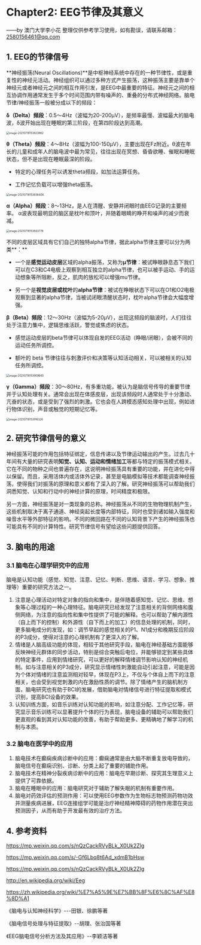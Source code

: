 # Chapter2: EEG节律及其意义

——by 澳门大学李小花 整理仅供参考学习使用，如有勘误，请联系邮箱：2580156461@qq.com

## 1. EEG的节律信号

**神经振荡(Neural Oscillations)**是中枢神经系统中存在的一种节律性，或是重复性的神经元活动。神经组织可以通过多种方式产生振荡，这种振荡主要是靠单个神经元或者神经元之间的相互作用引发，是EEG中最重要的特征。神经元之间的相互协调作用通常发生于多个时间范围内带有噪声的、重叠的分布式神经网络。脑电节律/神经振荡一般被分成以下的频段：

**δ（Delta）频段**：0.5～4Hz（波幅为20-200μV），是频率最慢、波幅最大的脑电波，δ波开始出现在睡眠的第三阶段，在第四阶段达到高潮。

<img src="https://tva1.sinaimg.cn/large/008i3skNgy1gsl57j5z02j30tc06w74g.jpg" alt="image-20210718153823862" style="zoom:50%;" />

**θ（Theta）频段**：4～8Hz（波幅为100-150μV），主要出现在Fz附近。θ波在年长的儿童和成年人的脑电波中最为常见，往往出现在冥想、昏昏欲睡、催眠和睡眠状态，但不是出现在睡眠最深的阶段。

- 特定的心理任务可以诱发theta频段，如加法运算任务。

- 工作记忆负载可以增强theta振荡。

<img src="https://tva1.sinaimg.cn/large/008i3skNgy1gsl57hk2dhj30tc06w3yq.jpg" alt="image-20210718153836404" style="zoom:50%;" />

**α（Alpha）频段**：8～13Hz，是人在清醒、安静并闭眼时由EEG记录的主要频率。 α波表现最明显的脑区是枕叶和顶叶，并随着眼睛的睁开和噪声的减少而衰减。

<img src="https://tva1.sinaimg.cn/large/008i3skNgy1gsl578vgogj60tc06wwet02.jpg" alt="image-20210718153843778" style="zoom:50%;" />

不同的皮层区域具有它们自己的独特alpha节律，据此alpha节律主要可以分为两类**：**

- 一个是**感觉运动皮层**区域的alpha振荡，又称为**μ节律**：被试睁眼静息态下我们可以在C3和C4电极上观察到相互独立的alpha节律，也可以被手运动、手的运动想象等所阻断，反之，肌肉的放松可以增强mu节律。


- 另一个是**视觉皮层或枕叶**的**alpha节律**：被试在睁眼状态下可以在O1和O2电极观察到显著的alpha节律，当被试闭眼清醒状态时，枕叶alpha节律会大幅度增强。


**β（Beta）频段**：12～30Hz（波幅为5-20μV），出现这频段的脑波时，人们往往处于注意力集中，逻辑思维活跃，警觉或焦虑的状态。

- 感觉运动皮层的beta节律可以体现自发的EEG活动（睁眼/闭眼），会被不同的运动任务所调控。

- 额叶的 beta 节律往往与刺激评价和决策等认知活动相关，可以被相关的认知任务所调控。

<img src="https://tva1.sinaimg.cn/large/008i3skNgy1gsl57obpakj30tc06waam.jpg" alt="image-20210718153909640" style="zoom:50%;" />

**γ（Gamma）频段**：30～80Hz，有多重功能，被认为是脑信号传导的重要节律并于认知处理有关。通常会出现在体感皮层，出现该频段时人通常处于十分激动、亢奋的状态，或是受到了强烈的刺激。它也会在人跨模态感知处理中出现，例如进行物体识别，声音或触觉的短期记忆等。

<img src="https://tva1.sinaimg.cn/large/008i3skNgy1gsl57tvtg1j30tc06w74y.jpg" alt="image-20210718153916326" style="zoom:50%;" />

## 2. 研究节律信号的意义

神经振荡可能的作用包括特征绑定，信息传递以及节律运动输出的产生。过去几十年间有大量的研究表明**知觉、认知、运动和情绪加工**等都与特定的振荡模式相关。它在不同的物种之间也普遍存在，这说明神经振荡具有重要的功能，并在进化中得以保留。而且，采用活体内或活体外记录，甚至是电脑模拟等技术都能调查神经振荡，使得我们对振荡的原理和意义都有了深入的了解。研究神经振荡可以帮助我们洞悉知觉、认知和行动中的神经计算的原理，时间精度和极限。

另一方面，神经振荡是对一类现象的总称。神经振荡从不同的生物物理机制产生，这些机制取决于离子通道、神经突起长度等内部特征，同时也受到诸如输入强度和噪音水平等外部特征的影响。不同的微回路在不同的认知背景下产生的神经振荡也可能具有不同的计算特性。研究节律信号有望给这些问题提供回答。

## 3. 脑电的用途

### 3.1 脑电在心理学研究中的应用

脑电是认知功能（感觉、知觉、注意、记忆、判断、思维、语言、学习、想象、推理等）重要的研究方法之一。

1. 注意是心理活动对特定对象的指向和集中，是伴随着感知觉、记忆、思维、想象等心理过程的一种心理特征。脑电研究已经发现了注意相关的背侧网络和腹侧网络，为注意的指向性和集中性提供了可能的解释。也可以帮助了解内源性（自上而下的控制）和外源性（自下而上的加工）的信息处理的机制，同时，更多脑电成分的发现，如：调节早起的感觉相关的P1、N1成分和晚期反应阶段的P3成分，使得对注意的心理机制有了更深入的了解。
2. 情绪是人脑高级功能的体现，相较于其他研究手段，脑电在神经基础方面能够反映神经元群体的同步活动，特别是综合突触后电位，并能够锁定到某些具体的特定事件，应用到情绪研究，可以更好的解释情绪调节影响认知的神经机制。如与注意相关的P3成分，研究显示情绪性刺激能自动引起注意，可能是因为个体对情绪的注意监测相对较早，体现在P3上，不仅与个体自上而下的注意相关，也会受到视觉刺激的内在激励性质的调节。除了情绪产生的脑机制方面，脑电研究也有助于BCI的发展，借助脑电对情绪信号进行特征提取和模式识别，提高BCI设备的效果。
3. 认知训练方面，如音乐训练对认知功能的影响，如注意分配、工作记忆等，研究显示音乐训练可以显著提升个体的行为表现，脑电设备的辅助可以帮助我们更直观的看到其对认知功能的改善，有助于帮助更多、更精确地了解学习的机制与本质。

### 3.2 脑电在医学中的应用

1. 脑电技术在癫痫疾病诊断中的应用：癫痫通常是由大脑不断重复放电导致的，脑电信号在癫痫识别、诊断、分类上起了重要的辅助作用。
2. 脑电技术在精神分裂疾病诊断中的应用：脑电在早期诊断、探究其生理意义上提供了可靠依据。
3. 脑电在睡眠中的应用：脑电研究对于辅助了解失眠的机制有重要作用。
4. 脑电对药效评估的预测作用：可以使用EEG参数作为生物标志物预测药物功效并测量疾病进展，EEG连接组学可能是治疗神经精神障碍的药物作用潜在突出预测因子，从而有助于开发最有效的治疗方法。

## 4. 参考资料

https://mp.weixin.qq.com/s/nQzCackRVyBLk_X0Uk2Zlg

https://mp.weixin.qq.com/s/-Gf6Lbq8t6Ad_xdmB1bHsw

https://mp.weixin.qq.com/s/nQzCackRVyBLk_X0Uk2Zlg

http://en.wikipedia.org/wiki/Eeg

https://zh.wikipedia.org/wiki/%E7%A5%9E%E7%BB%8F%E6%8C%AF%E8%8D%A1

《脑电与认知神经科学》---田银、徐鹏等著

《脑电信号处理与特征提取》--胡理、张治国等著

《EEG脑电信号分析方法及其应用》--李颖洁等著

